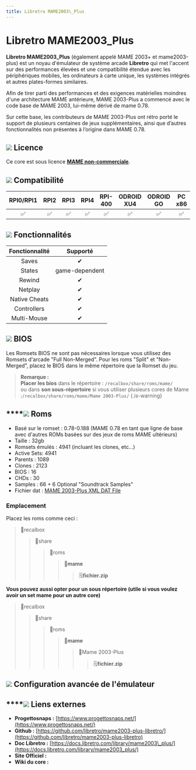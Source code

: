 ```yaml
---
title: Libretro MAME2003\_Plus
---
```


# Libretro MAME2003\_Plus

**Libretro MAME2003\_Plus** \(également appelé MAME 2003+ et mame2003-plus\) est un noyau d'émulateur de système arcade **Libretro** qui met l'accent sur des performances élevées et une compatibilité étendue avec les périphériques mobiles, les ordinateurs à carte unique, les systèmes intégrés et autres plates-formes similaires.

Afin de tirer parti des performances et des exigences matérielles moindres d'une architecture MAME antérieure, MAME 2003-Plus a commencé avec le code base de MAME 2003, lui-même dérivé de mame 0.78.

Sur cette base, les contributeurs de MAME 2003-Plus ont rétro porté le support de plusieurs centaines de jeux supplémentaires, ainsi que d’autres fonctionnalités non présentes à l’origine dans MAME 0.78.

## ![](./gerald-g-parchment-background-or-border-5.svg) Licence

Ce core est sous licence [**MAME non-commerciale**](https://github.com/libretro/mame2003-plus-libretro/blob/master/LICENSE.md).

## ![](./compatibility.png) Compatibilité

| RPI0/RPI1 | RPI2 | RPI3 | RPI4 | RPI-400 | ODROID XU4 | ODROID GO | PC x86 | PC x86\_64 |
| :---: | :---: | :---: | :---: | :---: | :---: | :---: | :---: | :---: |
| ✅ | ✅ | ✅ | ✅ | ✅ | ✅ | ✅ | ✅ | ✅ |

## ![](./cogwheel-145804_640.png) Fonctionnalités

| Fonctionnalité | Supporté |
| :---: | :---: |
| Saves | ✔ |
| States | game-dependent |
| Rewind | ✔ |
| Netplay | ✔ |
| Native Cheats | ✔ |
| Controllers | ✔ |
| Multi-Mouse | ✔ |

## ![](./tqfp32.svg) BIOS

Les Romsets BIOS ne sont pas nécessaires lorsque vous utilisez des Romsets d'arcade "Full Non-Merged". Pour les roms "Split" et "Non-Merged", placez le BIOS dans le même répertoire que la Romset du jeu.


>**Remarque :  
>Placer les bios** dans le répertoire : `/recalbox/share/roms/mame/`   
>ou dans **son sous-répertoire** si vous utiliser plusieurs cores de Mame :`/recalbox/share/roms/mame/Mame 2003-Plus/`
{.is-warning}

## \*\*\*\*![](./rom-30098_640.png) **Roms**

* Basé sur le romset : 0.78-0.188 \(MAME 0.78 en tant que ligne de base avec d'autres ROMs basées sur des jeux de roms MAME ultérieurs\)
* Taille : 32gb
* Romsets émulés : 4941 \(incluant les clones, etc...\)
* Active Sets: 4941
* Parents : 1089
* Clones : 2123
* BIOS : 16
* CHDs : 30
* Samples : 66 + 6 Optional "Soundtrack Samples"
* Fichier dat : [ MAME 2003-Plus XML DAT File](https://github.com/libretro/mame2003-plus-libretro/blob/master/metadata/mame2003-plus.xml)

### **Emplacement**

Placez les roms comme ceci : 

> 📁recalbox
>
> > 📁share
> >
> > > 📁roms
> > >
> > > > 📁**mame**
> > > >
> > > > > 🗒**fichier.zip**

**Vous pouvez aussi opter pour un sous répertoire \(utile si vous voulez avoir un set mame pour un autre core\)**

> 📁recalbox
>
> > 📁share
> >
> > > 📁roms
> > >
> > > > 📁**mame**
> > > >
> > > > > 📁Mame 2003-Plus
> > > > >
> > > > > > 🗒**fichier.zip**

## ![](./hammer-28636_640.png) Configuration avancée de l'émulateur



## \*\*\*\*![](./kisspng-web-development-world-wide-web-computer-icons-webs-world-wide-web-icon-png-5ab05c24477216.4540070115215073642927.png) **Liens externes**

* **Progettosnaps :** [https://www.progettosnaps.net/](https://www.progettosnaps.net/)
* **Github :** [https://github.com/libretro/mame2003-plus-libretro/](https://github.com/libretro/mame2003-plus-libretro)
* **Doc Libretro :** [https://docs.libretro.com/library/mame2003\_plus/](https://docs.libretro.com/library/mame2003_plus/)
* **Site Officiel :** 
* **Wiki du core :** 


